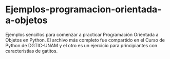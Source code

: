 # Ejemplos-programacion-orientada-a-objetos
Ejemplos sencillos para comenzar a practicar Programación Orientada a Objetos en Python. El archivo más completo fue compartido en el Curso de Python de DGTIC-UNAM y el otro es un ejercicio para principiantes con característias de gatitos.
